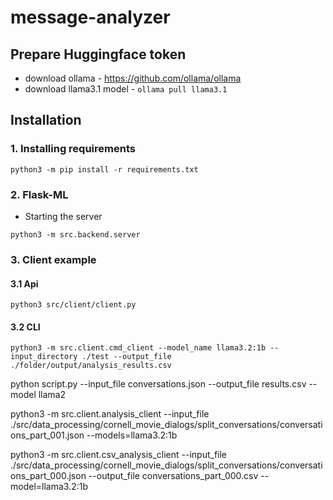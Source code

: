 # message-analyzer

## Prepare Huggingface token
* download ollama - https://github.com/ollama/ollama
* download llama3.1 model - `ollama pull llama3.1`

## Installation
### 1. Installing requirements
```
python3 -m pip install -r requirements.txt
```

### 2. Flask-ML
* Starting the server
```
python3 -m src.backend.server
```

### 3. Client example
#### 3.1 Api
```
python3 src/client/client.py
```

#### 3.2 CLI
```
python3 -m src.client.cmd_client --model_name llama3.2:1b --input_directory ./test --output_file ./folder/output/analysis_results.csv
```


python script.py --input_file conversations.json --output_file results.csv --model llama2

python3 -m src.client.analysis_client --input_file ./src/data_processing/cornell_movie_dialogs/split_conversations/conversations_part_001.json --models=llama3.2:1b

python3 -m src.client.csv_analysis_client --input_file ./src/data_processing/cornell_movie_dialogs/split_conversations/conversations_part_000.json --output_file conversations_part_000.csv --model=llama3.2:1b